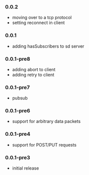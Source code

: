 ### 0.0.2
  
  * moving over to a tcp protocol
  * setting reconnect in client

### 0.0.1

  * adding hasSubscribers to sd server
 
### 0.0.1-pre8

  * adding abort to client
  * adding retry to client
  
### 0.0.1-pre7

  * pubsub
  
### 0.0.1-pre6

  * support for arbitrary data packets

### 0.0.1-pre4
  
  * support for POST/PUT requests
 
### 0.0.1-pre3

  * initial release

